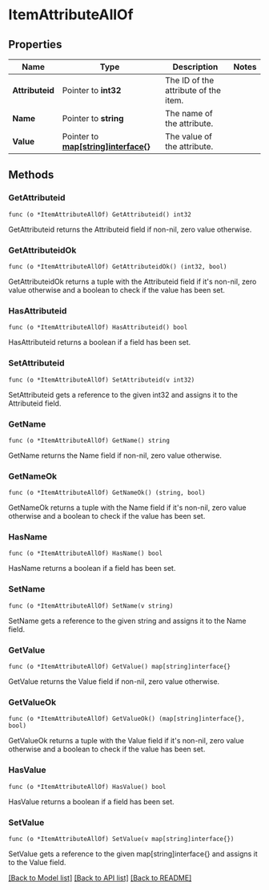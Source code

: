 # ItemAttributeAllOf

## Properties

Name | Type | Description | Notes
------------ | ------------- | ------------- | -------------
**Attributeid** | Pointer to **int32** | The ID of the attribute of the item. | 
**Name** | Pointer to **string** | The name of the attribute. | 
**Value** | Pointer to [**map[string]interface{}**](map[string]interface{}.md) | The value of the attribute. | 

## Methods

### GetAttributeid

`func (o *ItemAttributeAllOf) GetAttributeid() int32`

GetAttributeid returns the Attributeid field if non-nil, zero value otherwise.

### GetAttributeidOk

`func (o *ItemAttributeAllOf) GetAttributeidOk() (int32, bool)`

GetAttributeidOk returns a tuple with the Attributeid field if it's non-nil, zero value otherwise
and a boolean to check if the value has been set.

### HasAttributeid

`func (o *ItemAttributeAllOf) HasAttributeid() bool`

HasAttributeid returns a boolean if a field has been set.

### SetAttributeid

`func (o *ItemAttributeAllOf) SetAttributeid(v int32)`

SetAttributeid gets a reference to the given int32 and assigns it to the Attributeid field.

### GetName

`func (o *ItemAttributeAllOf) GetName() string`

GetName returns the Name field if non-nil, zero value otherwise.

### GetNameOk

`func (o *ItemAttributeAllOf) GetNameOk() (string, bool)`

GetNameOk returns a tuple with the Name field if it's non-nil, zero value otherwise
and a boolean to check if the value has been set.

### HasName

`func (o *ItemAttributeAllOf) HasName() bool`

HasName returns a boolean if a field has been set.

### SetName

`func (o *ItemAttributeAllOf) SetName(v string)`

SetName gets a reference to the given string and assigns it to the Name field.

### GetValue

`func (o *ItemAttributeAllOf) GetValue() map[string]interface{}`

GetValue returns the Value field if non-nil, zero value otherwise.

### GetValueOk

`func (o *ItemAttributeAllOf) GetValueOk() (map[string]interface{}, bool)`

GetValueOk returns a tuple with the Value field if it's non-nil, zero value otherwise
and a boolean to check if the value has been set.

### HasValue

`func (o *ItemAttributeAllOf) HasValue() bool`

HasValue returns a boolean if a field has been set.

### SetValue

`func (o *ItemAttributeAllOf) SetValue(v map[string]interface{})`

SetValue gets a reference to the given map[string]interface{} and assigns it to the Value field.


[[Back to Model list]](../README.md#documentation-for-models) [[Back to API list]](../README.md#documentation-for-api-endpoints) [[Back to README]](../README.md)


